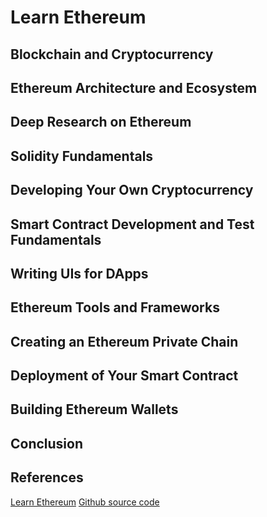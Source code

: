 # Learn Ethereum

## Blockchain and Cryptocurrency
## Ethereum Architecture and Ecosystem
## Deep Research on Ethereum
## Solidity Fundamentals
## Developing Your Own Cryptocurrency
## Smart Contract Development and Test Fundamentals
## Writing UIs for DApps
## Ethereum Tools and Frameworks
## Creating an Ethereum Private Chain
## Deployment of Your Smart Contract
## Building Ethereum Wallets
## Conclusion

## References
[Learn Ethereum](https://subscription.packtpub.com/book/data/9781789954111/1)
[Github source code](https://github.com/PacktPublishing/Learn-Ethereum)
